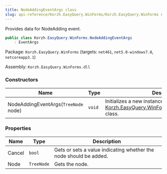 ```yaml
---
title: NodeAddingEventArgs class
slug: api-reference/Korzh.EasyQuery.WinForms/Korzh.EasyQuery.WinForms namespace/nodeaddingeventargs-class
---
```



Provides data for NodeAdding event.
```csharp
public class Korzh.EasyQuery.WinForms.NodeAddingEventArgs
    : EventArgs

```
Package: `Korzh.EasyQuery.WinForms` (targets: `net461`, `net5.0-windows7.0`, `netcoreapp3.1`)

Assembly: `Korzh.EasyQuery.WinForms.dll`

### Constructors

| Name | Type | Description | 
| --- | --- | --- | 
| NodeAddingEventArgs(`TreeNode` node) | `void` | Initializes a new instance of the [Korzh.EasyQuery.WinForms.BeforeRollUpEventArgs](/api-reference/korzh-easyquery-winforms/korzh-easyquery-winforms-namespace/beforerollupeventargs-class) class. | 


### Properties

| Name | Type | Description | 
| --- | --- | --- | 
| Cancel | `bool` | Gets or sets a value indicating whether the node should be added. | 
| Node | `TreeNode` | Gets the node. |